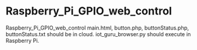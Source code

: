 # Raspberry_Pi_GPIO_web_control
Raspberry_Pi_GPIO_web_control
main.html, button.php, buttonStatus.php, buttonStatus.txt should be in cloud. 
iot_guru_browser.py should execute in Raspberry Pi.
